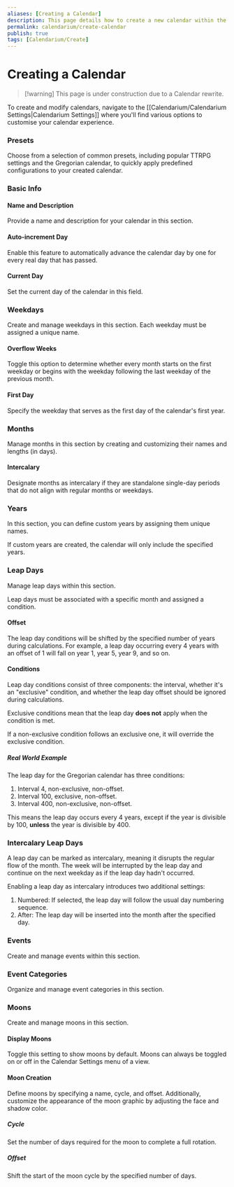 ```yaml
---
aliases: [Creating a Calendar]
description: This page details how to create a new calendar within the
permalink: calendarium/create-calendar
publish: true
tags: [Calendarium/Create]
---
```


# Creating a Calendar

>[!warning] This page is under construction due to a Calendar rewrite.


To create and modify calendars, navigate to the [[Calendarium/Calendarium Settings|Calendarium Settings]] where you'll find various options to customise your calendar experience.

### Presets

Choose from a selection of common presets, including popular TTRPG settings and the Gregorian calendar, to quickly apply predefined configurations to your created calendar.

### Basic Info

#### Name and Description

Provide a name and description for your calendar in this section.

#### Auto-increment Day

Enable this feature to automatically advance the calendar day by one for every real day that has passed.

#### Current Day

Set the current day of the calendar in this field.

### Weekdays

Create and manage weekdays in this section. Each weekday must be assigned a unique name.

#### Overflow Weeks

Toggle this option to determine whether every month starts on the first weekday or begins with the weekday following the last weekday of the previous month.

#### First Day

Specify the weekday that serves as the first day of the calendar's first year.

### Months

Manage months in this section by creating and customizing their names and lengths (in days).

#### Intercalary

Designate months as intercalary if they are standalone single-day periods that do not align with regular months or weekdays.

### Years

In this section, you can define custom years by assigning them unique names.

If custom years are created, the calendar will only include the specified years.

### Leap Days

Manage leap days within this section.

Leap days must be associated with a specific month and assigned a condition.

#### Offset

The leap day conditions will be shifted by the specified number of years during calculations. For example, a leap day occurring every 4 years with an offset of 1 will fall on year 1, year 5, year 9, and so on.

#### Conditions

Leap day conditions consist of three components: the interval, whether it's an "exclusive" condition, and whether the leap day offset should be ignored during calculations.

Exclusive conditions mean that the leap day **does not** apply when the condition is met.

If a non-exclusive condition follows an exclusive one, it will override the exclusive condition.

##### Real World Example

The leap day for the Gregorian calendar has three conditions:

1. Interval 4, non-exclusive, non-offset.
2. Interval 100, exclusive, non-offset.
3. Interval 400, non-exclusive, non-offset.

This means the leap day occurs every 4 years, except if the year is divisible by 100, **unless** the year is divisible by 400.

### Intercalary Leap Days

A leap day can be marked as intercalary, meaning it disrupts the regular flow of the month. The week will be interrupted by the leap day and continue on the next weekday as if the leap day hadn't occurred.

Enabling a leap day as intercalary introduces two additional settings:

1. Numbered: If selected, the leap day will follow the usual day numbering sequence.
2. After: The leap day will be inserted into the month after the specified day.

### Events

Create and manage events within this section.

### Event Categories

Organize and manage event categories in this section.

### Moons

Create and manage moons in this section.

#### Display Moons

Toggle this setting to show moons by default. Moons can always be toggled on or off in the Calendar Settings menu of a view.

#### Moon Creation

Define moons by specifying a name, cycle, and offset. Additionally, customize the appearance of the moon graphic by adjusting the face and shadow color.

##### Cycle

Set the number of days required for the moon to complete a full rotation.

##### Offset

Shift the start of the moon cycle by the specified number of days.